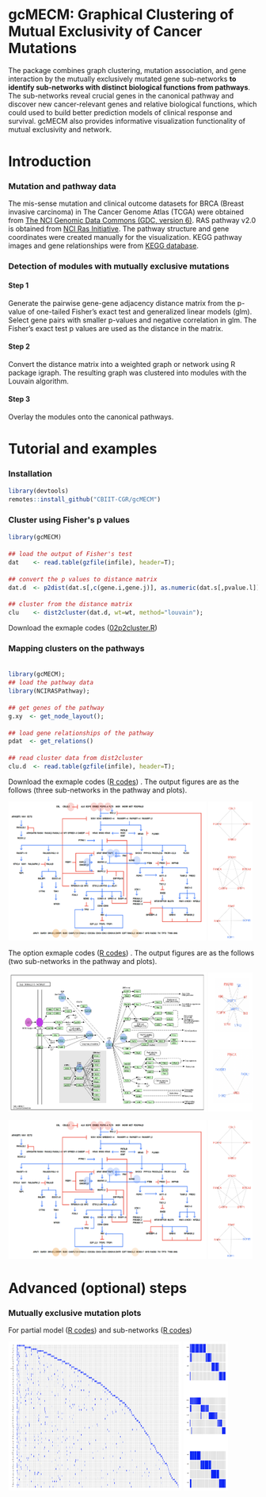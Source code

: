 # gcMECM: Graphical Clustering of Mutual Exclusivity of Cancer Mutations 

The package combines graph clustering, mutation association, and gene interaction 
by the mutually exclusively mutated gene sub-networks **to identify sub-networks with distinct biological functions from 
pathways**. The sub-networks reveal 
crucial genes in the canonical pathway and discover new cancer-relevant genes and relative biological 
functions, which could used to build better prediction models of clinical response and survival. 
gcMECM also provides informative visualization functionality of mutual exclusivity and network.

# Introduction

### Mutation and pathway data
The mis-sense mutation and clinical outcome datasets for BRCA (Breast invasive carcinoma) in The Cancer Genome Atlas (TCGA) were obtained from [The NCI Genomic Data Commons (GDC, version 6)](https://portal.gdc.cancer.gov). RAS pathway v2.0 is obtained from [NCI Ras Initiative](https://www.cancer.gov/research/key-initiatives/ras/ras-central/blog/2015/ras-pathway-v2). The pathway structure and gene coordinates were created manually for the visualization. KEGG pathway images and gene relationships were from [KEGG database](https://www.genome.jp/kegg/pathway.html).

### Detection of modules with mutually exclusive mutations 
#### Step 1
Generate the pairwise gene-gene adjacency distance matrix from the p-value of one-tailed Fisher’s exact test and generalized linear models (glm). Select gene pairs with smaller p-values and negative correlation in glm. The Fisher’s exact test p values are used as the distance in the matrix.
#### Step 2
Convert the distance matrix into a weighted graph or network using R package igraph. The resulting graph was clustered into modules with the Louvain algorithm. 
#### Step 3
Overlay the modules onto the canonical pathways.

# Tutorial and examples
### Installation
``` r
library(devtools)
remotes::install_github("CBIIT-CGR/gcMECM")
``` 
  
### Cluster using Fisher's p values
```r
library(gcMECM)

## load the output of Fisher's test
dat    <- read.table(gzfile(infile), header=T);

## convert the p values to distance matrix
dat.d  <- p2dist(dat.s[,c(gene.i,gene.j)], as.numeric(dat.s[,pvalue.l]));

## cluster from the distance matrix 
clu    <- dist2cluster(dat.d, wt=wt, method="louvain");
```
Download the exmaple codes ([02p2cluster.R](examples/02p2cluster.R))
### Mapping clusters on the pathways
```r

library(gcMECM);
## load the pathway data
library(NCIRASPathway);

## get genes of the pathway
g.xy  <- get_node_layout();

## load gene relationships of the pathway
pdat  <- get_relations()

## read cluster data from dist2cluster
clu.d  <- read.table(gzfile(infile), header=T);
```
Download the exmaple codes ([R codes](examples/03cluster_map.R)) . The output figures are as the follows (three sub-networks in the pathway and plots).

<img src="examples/03_1cluster_map.png" width="400" height="280">  <img src="examples/03_2cluster_map.png" width="90" height="280">

The option exmaple codes ([R codes](examples/05kegg_pathway.R)) . The output figures are as the follows (two sub-networks in the pathway and plots).

<img src="examples/05kegg_map.png" width="400" height="280">  <img src="examples/05kegg_network.png" width="90" height="280">

<img src="examples/03_1cluster_map.png" width="400" height="280">  <img src="examples/03_2cluster_map.png" width="90" height="280">

# Advanced (optional) steps
### Mutually exclusive mutation plots
For partial model ([R codes](examples/04_1plot_ME.R)) and sub-networks ([R codes](examples/04_2plot_ME.R))

<img src="examples/04_1plot_ME.png" width="350" height="300">  <img src="examples/04_2plot_ME.png" width="90" height="300">



